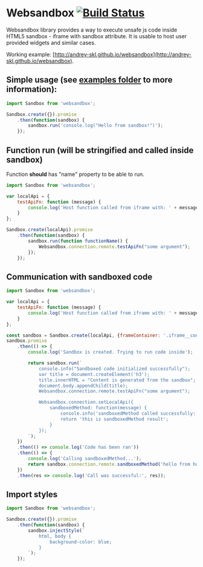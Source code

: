 # Websandbox [![Build Status](https://github.com/andrey-skl/websandbox/actions/workflows/github-actions.yml/badge.svg)](https://github.com/andrey-skl/websandbox/actions/workflows/github-actions.yml)

Websandbox library provides a way to execute unsafe js code inside HTML5 sandbox - iframe with sandbox attribute.
It is usable to host user provided widgets and similar cases.

Working example: [http://andrey-skl.github.io/websandbox](http://andrey-skl.github.io/websandbox).

## Simple usage (see [examples folder](examples) to more information): 

```js
import Sandbox from 'websandbox';

Sandbox.create({}).promise
    .then(function(sandbox) {
        sandbox.run('console.log("Hello from sandbox!")');
    });
```

## Function run (will be stringified and called inside sandbox)

Function **should** has "name" property to be able to run.

```js
import Sandbox from 'websandbox';

var localApi = {
    testApiFn: function (message) {
        console.log('Host function called from iframe with: ' + message);
    }
};

Sandbox.create(localApi).promise
    .then(function(sandbox) {
        sandbox.run(function functionName() {
            Websandbox.connection.remote.testApiFn("some argument");
        });
    });
```

## Communication with sandboxed code
```js
import Sandbox from 'websandbox';

var localApi = {
    testApiFn: function (message) {
        console.log('Host function called from iframe with: ' + message);
    }
};

const sandbox = Sandbox.create(localApi, {frameContainer: '.iframe__container', frameClassName: 'simple__iframe'});
sandbox.promise
    .then(() => {
        console.log('Sandbox is created. Trying to run code inside');

        return sandbox.run(`
            console.info("Sandboxed code initialized successfully");
            var title = document.createElement('h3');
            title.innerHTML = "Content is generated from the sandbox";
            document.body.appendChild(title);
            Websandbox.connection.remote.testApiFn("some argument");

            Websandbox.connection.setLocalApi({
                sandboxedMethod: function(message) {
                    console.info('sandboxedMethod called successfully:', message);
                    return 'this is sandboxedMethod result';
                }
            });
        `);
    })
    .then(() => console.log('Code has been ran'))
    .then(() => {
        console.log('Calling sandboxedMethod...');
        return sandbox.connection.remote.sandboxedMethod('hello from host');
    })
    .then(res => console.log('Call was successful:', res));
```

## Import styles

```js
import Sandbox from 'websandbox';

Sandbox.create({}).promise
    .then(function(sandbox) {
        sandbox.injectStyle(`
            html, body {
                background-color: blue;
            }
        `);
    });
```
